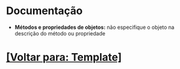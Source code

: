 # Documentação

- **Métodos e propriedades de objetos:** não especifique o objeto na descrição do método ou propriedade

# [[Voltar para: Template]](./README.md)
